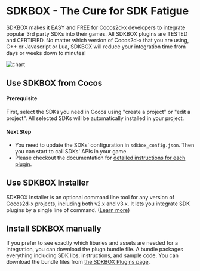 # SDKBOX - The Cure for SDK Fatigue

SDKBOX makes it EASY and FREE for Cocos2d-x developers to integrate popular 3rd party SDKs into their games. All SDKBOX plugins are TESTED and CERTIFIED. No matter which version of Cocos2d-x that you are using, C++ or Javascript or Lua, SDKBOX will reduce your integration time from days or weeks down to minutes!

![chart](http://docs.sdkbox.com/en/imgs/sdkbox_sequence.jpg)

## Use SDKBOX from Cocos
#### Prerequisite
First, select the SDKs you need in Cocos using "create a project" or "edit a project". All selected SDKs will be automatically installed in your project.

#### Next Step
* You need to update the SDKs' configuration in `sdkbox_config.json`. Then you can start to call SDKs' APIs in your game.
* Please checkout the documentation for [detailed instructions for each plugin](http://docs.sdkbox.com/en/).


## Use SDKBOX Installer
SDKBOX Installer is an optional command line tool for any version of Cocos2d-x projects, including both v2.x and v3.x. It lets you integrate SDK plugins by a single line of command. ([Learn more](http://docs.sdkbox.com/en/installer/))


## Install SDKBOX manually
If you prefer to see exactly which libaries and assets are needed for a integration, you can download the plugn bundle file. A bundle packages everything including SDK libs, instructions, and sample code. You can download the bundle files from [the SDKBOX Plugins page](http://sdkbox.com).
